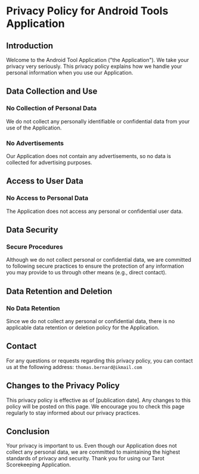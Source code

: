 # Privacy Policy for Android Tools Application

## Introduction
Welcome to the Android Tool Application ("the Application"). We take your privacy very seriously. This privacy policy explains how we handle your personal information when you use our Application.

## Data Collection and Use
### No Collection of Personal Data
We do not collect any personally identifiable or confidential data from your use of the Application.

### No Advertisements
Our Application does not contain any advertisements, so no data is collected for advertising purposes.

## Access to User Data
### No Access to Personal Data
The Application does not access any personal or confidential user data.

## Data Security
### Secure Procedures
Although we do not collect personal or confidential data, we are committed to following secure practices to ensure the protection of any information you may provide to us through other means (e.g., direct contact).

## Data Retention and Deletion
### No Data Retention
Since we do not collect any personal or confidential data, there is no applicable data retention or deletion policy for the Application.

## Contact
For any questions or requests regarding this privacy policy, you can contact us at the following address: `thomas.bernard@ikmail.com`

## Changes to the Privacy Policy
This privacy policy is effective as of [publication date]. Any changes to this policy will be posted on this page. We encourage you to check this page regularly to stay informed about our privacy practices.

## Conclusion
Your privacy is important to us. Even though our Application does not collect any personal data, we are committed to maintaining the highest standards of privacy and security. Thank you for using our Tarot Scorekeeping Application.